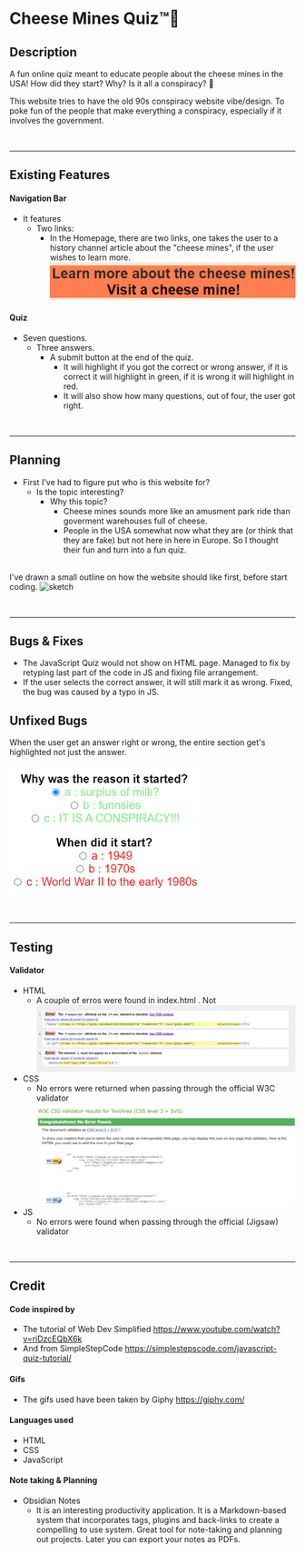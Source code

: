 # Cheese Mines Quiz™🧀

## Description

A fun online quiz meant to educate people about the cheese mines in the USA! How did they start? Why? Is it all a conspiracy? 👀

This website tries to have the old 90s conspiracy website vibe/design. To poke fun of the people that make everything a conspiracy, especially if it involves the government.

<br>
<hr>

## Existing Features

#### Navigation Bar

- It features
  - Two links:
    - In the Homepage, there are two links, one takes the user to a history channel article about the "cheese mines", if the user wishes to learn more.
  ![nav-bar-img](assets/media/nav-bar.png)

#### Quiz

- Seven questions.
  - Three answers.
    - A submit button at the end of the quiz.
      - It will highlight if you got the correct or wrong answer, if it is correct it will highlight in green, if it is wrong it will highlight in red.
      - It will also show how many questions, out of four, the user got right.
![]()

<br>
<hr>

## Planning

- First I've had to figure put who is this website for?
  - Is the topic interesting?
    - Why this topic? 
      - Cheese mines sounds more like an amusment park ride than goverment warehouses full of cheese.
      - People in the USA somewhat now what they are (or think that they are fake) but not here in here in Europe. So I thought their fun and turn into a fun quiz.
    <br>

I've drawn a small outline on how the website should like first, before start coding.
![sketch](assets/media/sketch.jpg)

<br>
<hr>

## Bugs & Fixes

- The JavaScript Quiz would not show on HTML page.
Managed to fix by retyping last part of the code in JS and fixing file arrangement.
- If the user selects the correct answer, it will still mark it as wrong.
Fixed, the bug was caused by a typo in JS.

## Unfixed Bugs

When the user get an answer right or wrong, the entire section get's highlighted not just the answer.

![bug](assets/media/Screenshot-answerbug.png)

<br>
<hr>

## Testing

#### Validator

- HTML
  - A couple of erros were found in index.html . Not
![html](assets/media/html-validator.png)
- CSS
  - No errors were returned when passing through the official W3C validator
![css-test](assets/media/css-validator.png)
- JS
  - No errors were found when passing through the official (Jigsaw) validator

<br>
<hr>

## Credit

#### Code inspired by

- The tutorial of Web Dev Simplified <https://www.youtube.com/watch?v=riDzcEQbX6k>
- And from SimpleStepCode <https://simplestepscode.com/javascript-quiz-tutorial/>

#### Gifs
- The gifs used have been taken by Giphy https://giphy.com/

#### Languages used

- HTML
- CSS
- JavaScript

#### Note taking & Planning

- Obsidian Notes
  - It is an interesting productivity application. It is a Markdown-based system that incorporates tags, plugins and back-links to create a compelling to use system. Great tool for note-taking and planning out projects. Later you can export your notes as PDFs. 
![]()
